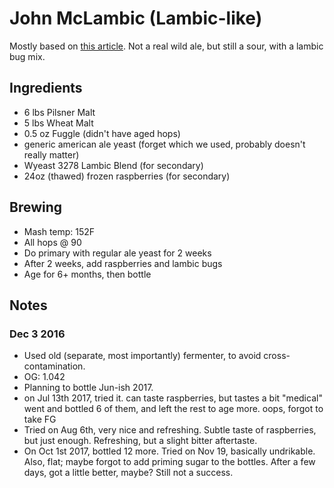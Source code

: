 # John McLambic (Lambic-like)

Mostly based on [this article](http://learn.kegerator.com/brewing-sour-beer/).
Not a real wild ale, but still a sour, with a lambic bug mix.

## Ingredients

* 6 lbs Pilsner Malt
* 5 lbs Wheat Malt
* 0.5 oz Fuggle (didn't have aged hops)
* generic american ale yeast (forget which we used, probably doesn't
  really matter)
* Wyeast 3278 Lambic Blend (for secondary)
* 24oz (thawed) frozen raspberries (for secondary)

## Brewing

* Mash temp: 152F
* All hops @ 90
* Do primary with regular ale yeast for 2 weeks
* After 2 weeks, add raspberries and lambic bugs
* Age for 6+ months, then bottle

## Notes

### Dec 3 2016
* Used old (separate, most importantly) fermenter, to avoid
  cross-contamination.
* OG: 1.042
* Planning to bottle Jun-ish 2017.
* on Jul 13th 2017, tried it. can taste raspberries, but tastes a bit "medical"
  went and bottled 6 of them, and left the rest to age more. oops, forgot to take FG
* Tried on Aug 6th, very nice and refreshing. Subtle taste of raspberries, but
  just enough. Refreshing, but a slight bitter aftertaste.
* On Oct 1st 2017, bottled 12 more. Tried on Nov 19, basically undrikable.
  Also, flat; maybe forgot to add priming sugar to the bottles.
  After a few days, got a little better, maybe? Still not a success.
